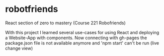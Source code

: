 # robotfriends
React section of zero to mastery (Course 221 Robofriends)

With this project I learned several use-cases for using React and deploying a Website-App with components.
Now connecting with gh-pages the package.json file is not available anymore and 'npm start' can't be run (live 
change view)
